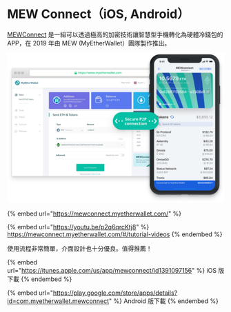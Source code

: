 # MEW Connect（iOS, Android）

[MEWConnect](https://mewconnect.myetherwallet.com/#/) 是一組可以透過極高的加密技術讓智慧型手機轉化為硬體冷錢包的 APP，在 2019 年由 MEW (MyEtherWallet）團隊製作推出。

![](<../.gitbook/assets/image (11).png>)

{% embed url="https://mewconnect.myetherwallet.com/" %}

{% embed url="https://youtu.be/p2q6qrcKtj8" %}
https://mewconnect.myetherwallet.com/#/tutorial-videos
{% endembed %}

使用流程非常簡單，介面設計也十分優良。值得推薦！

{% embed url="https://itunes.apple.com/us/app/mewconnect/id1391097156" %}
iOS 版下載
{% endembed %}

{% embed url="https://play.google.com/store/apps/details?id=com.myetherwallet.mewconnect" %}
Android 版下載
{% endembed %}

